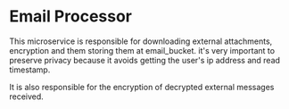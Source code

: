 # Email Processor
This microservice is responsible for downloading external attachments, encryption and them storing them at email_bucket.
it's very important to preserve privacy because it avoids getting the user's ip address and read timestamp.

It is also responsible for the encryption of decrypted external messages received.